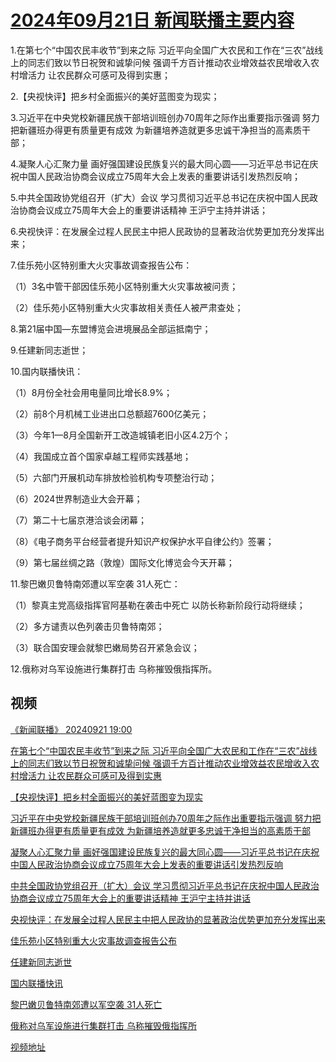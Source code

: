 # [2024年09月21日 新闻联播主要内容](https://tv.cctv.com/lm/xwlb/day/20240921.shtml)

1.在第七个“中国农民丰收节”到来之际 习近平向全国广大农民和工作在“三农”战线上的同志们致以节日祝贺和诚挚问候 强调千方百计推动农业增效益农民增收入农村增活力 让农民群众可感可及得到实惠；

2.【央视快评】把乡村全面振兴的美好蓝图变为现实；

3.习近平在中央党校新疆民族干部培训班创办70周年之际作出重要指示强调 努力把新疆班办得更有质量更有成效 为新疆培养造就更多忠诚干净担当的高素质干部；

4.凝聚人心汇聚力量 画好强国建设民族复兴的最大同心圆——习近平总书记在庆祝中国人民政治协商会议成立75周年大会上发表的重要讲话引发热烈反响；

5.中共全国政协党组召开（扩大）会议 学习贯彻习近平总书记在庆祝中国人民政治协商会议成立75周年大会上的重要讲话精神 王沪宁主持并讲话；

6.央视快评：在发展全过程人民民主中把人民政协的显著政治优势更加充分发挥出来；

7.佳乐苑小区特别重大火灾事故调查报告公布：

（1）3名中管干部因佳乐苑小区特别重大火灾事故被问责；

（2）佳乐苑小区特别重大火灾事故相关责任人被严肃查处；

8.第21届中国—东盟博览会进境展品全部运抵南宁；

9.任建新同志逝世；

10.国内联播快讯：

（1）8月份全社会用电量同比增长8.9%；

（2）前8个月机械工业进出口总额超7600亿美元；

（3）今年1—8月全国新开工改造城镇老旧小区4.2万个；

（4）我国成立首个国家卓越工程师实践基地；

（5）六部门开展机动车排放检验机构专项整治行动；

（6）2024世界制造业大会开幕；

（7）第二十七届京港洽谈会闭幕；

（8）《电子商务平台经营者提升知识产权保护水平自律公约》签署；

（9）第七届丝绸之路（敦煌）国际文化博览会今天开幕；

11.黎巴嫩贝鲁特南郊遭以军空袭 31人死亡：

（1）黎真主党高级指挥官阿基勒在袭击中死亡 以防长称新阶段行动将继续；

（2）多方谴责以色列袭击贝鲁特南郊；

（3）联合国安理会就黎巴嫩局势召开紧急会议；

12.俄称对乌军设施进行集群打击 乌称摧毁俄指挥所。

## 视频

[《新闻联播》 20240921 19:00](https://tv.cctv.com/2024/09/21/VIDEXSNMbGmvA1hGrZMXSD85240921.shtml)

[在第七个“中国农民丰收节”到来之际 习近平向全国广大农民和工作在“三农”战线上的同志们致以节日祝贺和诚挚问候 强调千方百计推动农业增效益农民增收入农村增活力 让农民群众可感可及得到实惠](https://tv.cctv.com/2024/09/21/VIDEng001Eqr10xESzAOs1rF240921.shtml)

[【央视快评】把乡村全面振兴的美好蓝图变为现实](https://tv.cctv.com/2024/09/21/VIDEmouc2LFhDteV5qbOBtlt240921.shtml)

[习近平在中央党校新疆民族干部培训班创办70周年之际作出重要指示强调 努力把新疆班办得更有质量更有成效 为新疆培养造就更多忠诚干净担当的高素质干部](https://tv.cctv.com/2024/09/21/VIDE2ETqR3aQkEhgsJgxMXGq240921.shtml)

[凝聚人心汇聚力量 画好强国建设民族复兴的最大同心圆——习近平总书记在庆祝中国人民政治协商会议成立75周年大会上发表的重要讲话引发热烈反响](https://tv.cctv.com/2024/09/21/VIDEna0BuH9lx0J3fzAKEDfq240921.shtml)

[中共全国政协党组召开（扩大）会议 学习贯彻习近平总书记在庆祝中国人民政治协商会议成立75周年大会上的重要讲话精神 王沪宁主持并讲话](https://tv.cctv.com/2024/09/21/VIDEdSeI4dpJxyjPfwjvfeL7240921.shtml)

[央视快评：在发展全过程人民民主中把人民政协的显著政治优势更加充分发挥出来](https://tv.cctv.com/2024/09/21/VIDEq8rZDN6ZZep2qEWpv5S5240921.shtml)

[佳乐苑小区特别重大火灾事故调查报告公布](https://tv.cctv.com/2024/09/21/VIDEw0eQTkNc4kFFO0iDYyKl240921.shtml)

[任建新同志逝世](https://tv.cctv.com/2024/09/21/VIDEZ1XJP8pXXkUzK0IhKcVS240921.shtml)

[国内联播快讯](https://tv.cctv.com/2024/09/21/VIDEzM1yIuMmLcLExnn2ntih240921.shtml)

[黎巴嫩贝鲁特南郊遭以军空袭 31人死亡](https://tv.cctv.com/2024/09/21/VIDELXo1J8hcS82hTvlAJx5I240921.shtml)

[俄称对乌军设施进行集群打击 乌称摧毁俄指挥所](https://tv.cctv.com/2024/09/21/VIDEEqGzv2eNmLxRsStLUZPD240921.shtml)

[视频地址](https://tv.cctv.com/lm/xwlb/day/20240921.shtml) 

